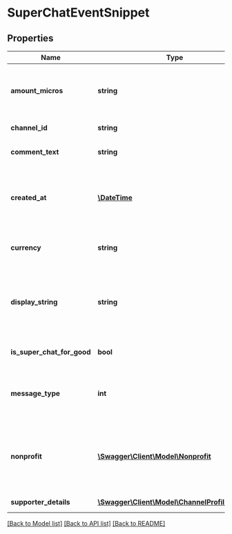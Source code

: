 # SuperChatEventSnippet

## Properties
Name | Type | Description | Notes
------------ | ------------- | ------------- | -------------
**amount_micros** | **string** | The purchase amount, in micros of the purchase currency. e.g., 1 is represented as 1000000. | [optional] 
**channel_id** | **string** | Channel id where the event occurred. | [optional] 
**comment_text** | **string** | The text contents of the comment left by the user. | [optional] 
**created_at** | [**\DateTime**](\DateTime.md) | The date and time when the event occurred. The value is specified in ISO 8601 (YYYY-MM-DDThh:mm:ss.sZ) format. | [optional] 
**currency** | **string** | The currency in which the purchase was made. ISO 4217. | [optional] 
**display_string** | **string** | A rendered string that displays the purchase amount and currency (e.g., \&quot;$1.00\&quot;). The string is rendered for the given language. | [optional] 
**is_super_chat_for_good** | **bool** | True if this event is a Super Chat for Good purchase. | [optional] 
**message_type** | **int** | The tier for the paid message, which is based on the amount of money spent to purchase the message. | [optional] 
**nonprofit** | [**\Swagger\Client\Model\Nonprofit**](Nonprofit.md) | If this event is a Super Chat for Good purchase, this field will contain information about the charity the purchase is donated to. | [optional] 
**supporter_details** | [**\Swagger\Client\Model\ChannelProfileDetails**](ChannelProfileDetails.md) | Details about the supporter. | [optional] 

[[Back to Model list]](../README.md#documentation-for-models) [[Back to API list]](../README.md#documentation-for-api-endpoints) [[Back to README]](../README.md)


